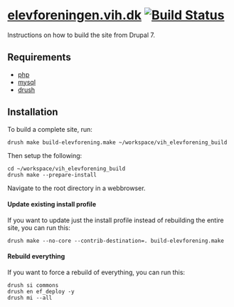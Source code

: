 [elevforeningen.vih.dk](http://elevforeningen.vih.dk) [![Build Status](https://secure.travis-ci.org/vih-elevforening/elevforeningen-build.png?branch=7.x-2.x)](http://travis-ci.org/vih-elevforening/elevforeningen-build)
==

Instructions on how to build the site from Drupal 7.

Requirements
------------

* [php](http://php.net)
* [mysql](http://mysql.com)
* [drush](http://drupal.org/project/drush)

Installation
------------

To build a complete site, run:

    drush make build-elevforening.make ~/workspace/vih_elevforening_build
    
Then setup the following:

    cd ~/workspace/vih_elevforening_build
    drush make --prepare-install

Navigate to the root directory in a webbrowser.

#### Update existing install profile ####

If you want to update just the install profile instead of rebuilding the
entire site, you can run this:

    drush make --no-core --contrib-destination=. build-elevforening.make

#### Rebuild everything ####

If you want to force a rebuild of everything, you can run this:

    drush si commons
    drush en ef_deploy -y
    drush mi --all
